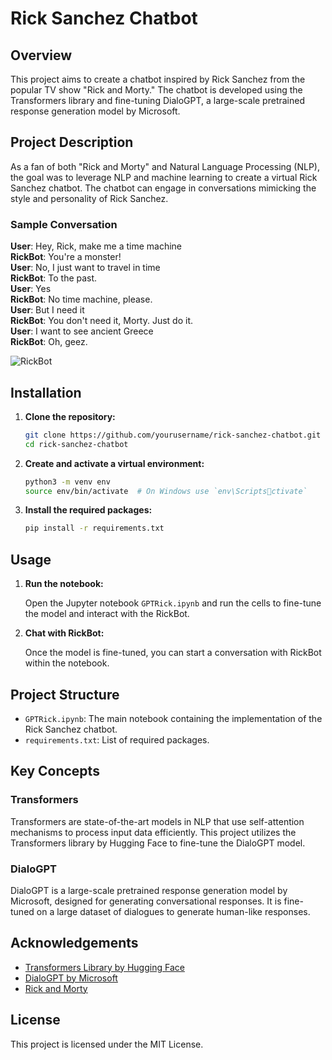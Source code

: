 
# Rick Sanchez Chatbot

## Overview

This project aims to create a chatbot inspired by Rick Sanchez from the popular TV show "Rick and Morty." The chatbot is developed using the Transformers library and fine-tuning DialoGPT, a large-scale pretrained response generation model by Microsoft.

## Project Description

As a fan of both "Rick and Morty" and Natural Language Processing (NLP), the goal was to leverage NLP and machine learning to create a virtual Rick Sanchez chatbot. The chatbot can engage in conversations mimicking the style and personality of Rick Sanchez.

### Sample Conversation

**User**: Hey, Rick, make me a time machine  
**RickBot**: You're a monster!  
**User**: No, I just want to travel in time  
**RickBot**: To the past.  
**User**: Yes  
**RickBot**: No time machine, please.  
**User**: But I need it  
**RickBot**: You don't need it, Morty. Just do it.  
**User**: I want to see ancient Greece  
**RickBot**: Oh, geez.  

![RickBot](https://media.giphy.com/media/WVGSfyhUYBoiGLbZ7N/giphy.gif)

## Installation

1. **Clone the repository:**

   ```bash
   git clone https://github.com/yourusername/rick-sanchez-chatbot.git
   cd rick-sanchez-chatbot
   ```

2. **Create and activate a virtual environment:**

   ```bash
   python3 -m venv env
   source env/bin/activate  # On Windows use `env\Scriptsctivate`
   ```

3. **Install the required packages:**

   ```bash
   pip install -r requirements.txt
   ```

## Usage

1. **Run the notebook:**

   Open the Jupyter notebook `GPTRick.ipynb` and run the cells to fine-tune the model and interact with the RickBot.

2. **Chat with RickBot:**

   Once the model is fine-tuned, you can start a conversation with RickBot within the notebook.

## Project Structure

- `GPTRick.ipynb`: The main notebook containing the implementation of the Rick Sanchez chatbot.
- `requirements.txt`: List of required packages.

## Key Concepts

### Transformers

Transformers are state-of-the-art models in NLP that use self-attention mechanisms to process input data efficiently. This project utilizes the Transformers library by Hugging Face to fine-tune the DialoGPT model.

### DialoGPT

DialoGPT is a large-scale pretrained response generation model by Microsoft, designed for generating conversational responses. It is fine-tuned on a large dataset of dialogues to generate human-like responses.

## Acknowledgements

- [Transformers Library by Hugging Face](https://github.com/huggingface/transformers)
- [DialoGPT by Microsoft](https://github.com/microsoft/DialoGPT)
- [Rick and Morty](https://www.adultswim.com/videos/rick-and-morty)

## License

This project is licensed under the MIT License.

